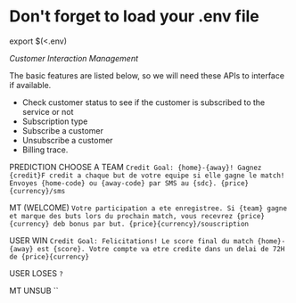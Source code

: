 # Don't forget to load your .env file

export $(<.env)

_Customer Interaction Management_

The basic features are listed below, so we will need these APIs to interface if available.

- Check customer status to see if the customer is subscribed to the service or not
- Subscription type
- Subscribe a customer
- Unsubscribe a customer
- Billing trace.

PREDICTION CHOOSE A TEAM
`Credit Goal: {home}-{away}! Gagnez {credit}F credit a chaque but de votre equipe si elle gagne le match! Envoyes {home-code} ou {away-code} par SMS au {sdc}. {price}{currency}/sms`

MT (WELCOME)
`Votre participation a ete enregistree. Si {team} gagne et marque des buts lors du prochain match, vous recevrez {price}{currency} deb bonus par but. {price}{currency}/souscription`

USER WIN
`Credit Goal: Felicitations! Le score final du match {home}-{away} est {score}. Votre compte va etre credite dans un delai de 72H de {price}{currency}`

USER LOSES
`?`

MT UNSUB
``
